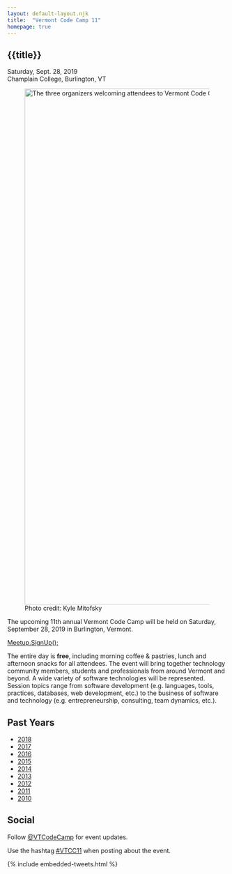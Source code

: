 ```yaml
---
layout: default-layout.njk
title:  "Vermont Code Camp 11"
homepage: true
---
```


<section class="main">
<div class="section-content">

# {{title}}

<div class="text-large">
    Saturday, Sept. 28, 2019 <br/>
    Champlain College, Burlington, VT
</div>
<figure class="landing-image">
    <!-- <img src="/assets/event-sign.jpg" alt="A sign reading 'Vermont Code Campe' with a building in the background"/> -->
    <div class="img-wrap img-wrap-bg" style="--aspect-ratio:1185/590;">
        <img src="/assets/vtcc10-welcome.jpg" width="1185"
             alt="The three organizers welcoming attendees to Vermont Code Camp 10"/>
    </div>
    <figcaption> Photo credit: Kyle Mitofsky </figcaption>
</figure>

The upcoming 11th annual Vermont Code Camp will be held on Saturday, September 28, 2019 in Burlington, Vermont.

<a href="https://www.meetup.com/VTCode/events/261093250/" class="code cta">
    Meetup.SignUp<span class="text-muted" aria-hidden="true">();</span>
</a>


The entire day is **free**, including morning coffee & pastries, lunch and afternoon snacks for all attendees. The event will bring together technology community members, students and professionals from around Vermont and beyond. A wide variety of software technologies will be represented. Session topics range from software development (e.g. languages, tools, practices, databases, web development, etc.) to the business of software and technology (e.g. entrepreneurship, consulting, team dynamics, etc.).

</div>
</section>

<section class="past-years">
<div class="section-content">


## Past Years

* [2018](https://archive.vtcodecamp.org)
* [2017](https://archive.vtcodecamp.org/2017)
* [2016](https://archive.vtcodecamp.org/2016)
* [2015](https://archive.vtcodecamp.org/2015)
* [2014](https://archive.vtcodecamp.org/2014)
* [2013](https://archive.vtcodecamp.org/2013)
* [2012](https://archive.vtcodecamp.org/2012)
* [2011](https://archive.vtcodecamp.org/2011)
* [2010](https://archive.vtcodecamp.org/2010)


</div>
</section>


<section class="social">
<div class="section-content">

## Social

Follow [@VTCodeCamp](https://twitter.com/VTCodeCamp) for event updates.

Use the hashtag [#VTCC11](https://twitter.com/search?q=%23VTCC10) when posting about the event.

</div>
<div class="section-content section-content-wide">

{% include embedded-tweets.html %}

</div>
</section>
